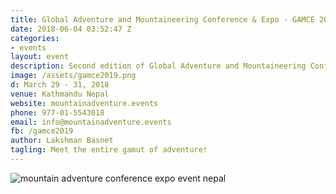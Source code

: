 ```yaml
---
title: Global Adventure and Mountaineering Conference & Expo - GAMCE 2019
date: 2018-06-04 03:52:47 Z
categories:
- events
layout: event
description: Second edition of Global Adventure and Mountaineering Conference and Expo 2019 is scheduled to be held Kathmandu, Nepal from March 29 -31, 2018. | Events in Nepal, Conferene and Exhibition in Nepal
image: /assets/gamce2019.png
d: March 29 - 31, 2018
venue: Kathmandu Nepal
website: mountainadventure.events
phone: 977-01-5543018
email: info@mountainadventure.events
fb: /gamce2019
author: Lakshman Basnet
tagling: Meet the entire gamut of adventure!
---
```



<img data-src="/assets/gamce2.jpeg" class="lazyload" alt="mountain adventure conference expo event nepal">

